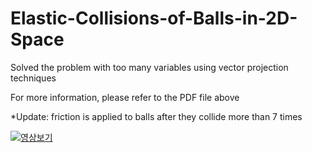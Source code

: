 # Elastic-Collisions-of-Balls-in-2D-Space

Solved the problem with too many variables using vector projection techniques

For more information, please refer to the PDF file above

*Update: friction is applied to balls after they collide more than 7 times

[![영상보기](https://img.youtube.com/vi/jaGs38gw6WE/0.jpg)](https://www.youtube.com/watch?v=jaGs38gw6WE)
